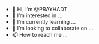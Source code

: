 - 👋 Hi, I’m @PRAYHADT
- 👀 I’m interested in ...
- 🌱 I’m currently learning ...
- 💞️ I’m looking to collaborate on ...
- 📫 How to reach me ...

<!---
PRAYHADT/PRAYHADT is a ✨ special ✨ repository because its `README.md` (this file) appears on your GitHub profile.
You can click the Preview link to take a look at your changes.
--->
